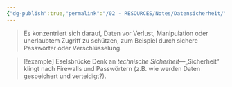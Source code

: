 ```yaml
---
{"dg-publish":true,"permalink":"/02 - RESOURCES/Notes/Datensicherheit/","tags":["GFN/prüfungsrelevant/AP1/vorbereitung"],"noteIcon":"","updated":"2025-03-10T21:59:50.665+01:00"}
---
```


>Es konzentriert sich darauf, Daten vor Verlust, Manipulation oder unerlaubtem Zugriff zu schützen, zum Beispiel durch sichere Passwörter oder Verschlüsselung.

>[!example] Eselsbrücke
>Denk an _technische Sicherheit_—„Sicherheit“ klingt nach Firewalls und Passwörtern (z.B. wie werden Daten gespeichert und verteidigt?).